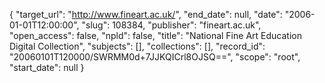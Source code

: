 {
  "target_url": "http://www.fineart.ac.uk/", 
  "end_date": null, 
  "date": "2006-01-01T12:00:00", 
  "slug": 108384, 
  "publisher": "fineart.ac.uk", 
  "open_access": false, 
  "npld": false, 
  "title": "National Fine Art Education Digital Collection", 
  "subjects": [], 
  "collections": [], 
  "record_id": "20060101T120000/SWRMM0d+7JJKQICrl8OJSQ==", 
  "scope": "root", 
  "start_date": null
}

